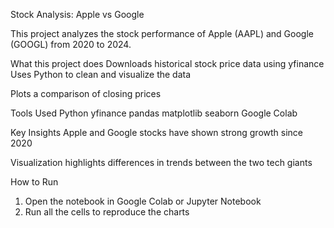 Stock Analysis: Apple vs Google

This project analyzes the stock performance of Apple (AAPL) and Google (GOOGL) from 2020 to 2024.

What this project does
Downloads historical stock price data using yfinance
Uses Python to clean and visualize the data

Plots a comparison of closing prices

Tools Used
Python
yfinance
pandas
matplotlib
seaborn
Google Colab

Key Insights
Apple and Google stocks have shown strong growth since 2020

Visualization highlights differences in trends between the two tech giants

How to Run
1. Open the notebook in Google Colab or Jupyter Notebook
2. Run all the cells to reproduce the charts
